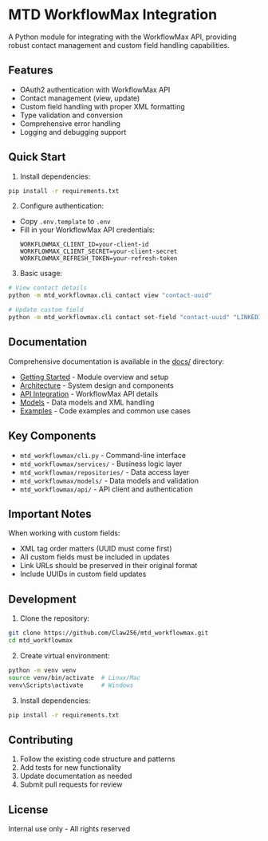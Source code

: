 # MTD WorkflowMax Integration

A Python module for integrating with the WorkflowMax API, providing robust contact management and custom field handling capabilities.

## Features

- OAuth2 authentication with WorkflowMax API
- Contact management (view, update)
- Custom field handling with proper XML formatting
- Type validation and conversion
- Comprehensive error handling
- Logging and debugging support

## Quick Start

1. Install dependencies:
```bash
pip install -r requirements.txt
```

2. Configure authentication:
- Copy `.env.template` to `.env`
- Fill in your WorkflowMax API credentials:
  ```
  WORKFLOWMAX_CLIENT_ID=your-client-id
  WORKFLOWMAX_CLIENT_SECRET=your-client-secret
  WORKFLOWMAX_REFRESH_TOKEN=your-refresh-token
  ```

3. Basic usage:
```bash
# View contact details
python -m mtd_workflowmax.cli contact view "contact-uuid"

# Update custom field
python -m mtd_workflowmax.cli contact set-field "contact-uuid" "LINKEDIN PROFILE" "https://www.linkedin.com/in/username"
```

## Documentation

Comprehensive documentation is available in the [docs/](docs/) directory:

- [Getting Started](docs/README.md) - Module overview and setup
- [Architecture](docs/architecture.md) - System design and components
- [API Integration](docs/api_integration.md) - WorkflowMax API details
- [Models](docs/models.md) - Data models and XML handling
- [Examples](docs/examples.md) - Code examples and common use cases

## Key Components

- `mtd_workflowmax/cli.py` - Command-line interface
- `mtd_workflowmax/services/` - Business logic layer
- `mtd_workflowmax/repositories/` - Data access layer
- `mtd_workflowmax/models/` - Data models and validation
- `mtd_workflowmax/api/` - API client and authentication

## Important Notes

When working with custom fields:
- XML tag order matters (UUID must come first)
- All custom fields must be included in updates
- Link URLs should be preserved in their original format
- Include UUIDs in custom field updates

## Development

1. Clone the repository:
```bash
git clone https://github.com/Claw256/mtd_workflowmax.git
cd mtd_workflowmax
```

2. Create virtual environment:
```bash
python -m venv venv
source venv/bin/activate  # Linux/Mac
venv\Scripts\activate     # Windows
```

3. Install dependencies:
```bash
pip install -r requirements.txt
```

## Contributing

1. Follow the existing code structure and patterns
2. Add tests for new functionality
3. Update documentation as needed
4. Submit pull requests for review

## License

Internal use only - All rights reserved
